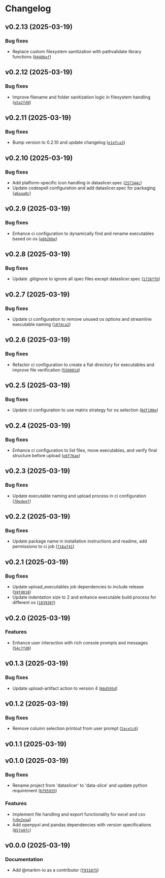 # Changelog

## v0.2.13 (2025-03-19)

### Bug fixes

- Replace custom filesystem sanitization with pathvalidate library functions ([`04486ef`](https://github.com/markm-io/dataslicer/commit/04486ef7eedcb97b4358d138ae01e570a2c80c9c))

## v0.2.12 (2025-03-19)

### Bug fixes

- Improve filename and folder sanitization logic in filesystem handling ([`e5a2fd9`](https://github.com/markm-io/dataslicer/commit/e5a2fd922a2441a54bfe500abcf5c2b947dc9d55))

## v0.2.11 (2025-03-19)

### Bug fixes

- Bump version to 0.2.10 and update changelog ([`e1efca3`](https://github.com/markm-io/dataslicer/commit/e1efca382072fbbea0a2908ec1b9b5c3ecba4b4b))

## v0.2.10 (2025-03-19)

### Bug fixes

- Add platform-specific icon handling in dataslicer.spec ([`257344c`](https://github.com/markm-io/dataslicer/commit/257344c5f51e6c6e3ae997b39c3cc173258baa9c))
- Update codespell configuration and add dataslicer.spec for packaging ([`a6aaa8c`](https://github.com/markm-io/dataslicer/commit/a6aaa8cf3b032b8081671d9136f0f2bf67c984ac))

## v0.2.9 (2025-03-19)

### Bug fixes

- Enhance ci configuration to dynamically find and rename executables based on os ([`e6b26be`](https://github.com/markm-io/dataslicer/commit/e6b26be7af51f48fb7a19d5be13bb5d3f4a5b60f))

## v0.2.8 (2025-03-19)

### Bug fixes

- Update .gitignore to ignore all spec files except dataslicer.spec ([`1726ffb`](https://github.com/markm-io/dataslicer/commit/1726ffbcc80e6f6837acbf85741b7db6f6cbd02b))

## v0.2.7 (2025-03-19)

### Bug fixes

- Update ci configuration to remove unused os options and streamline executable naming ([`187dca2`](https://github.com/markm-io/dataslicer/commit/187dca2a35a728612bb6ecc99f0cb2687fc7a72d))

## v0.2.6 (2025-03-19)

### Bug fixes

- Refactor ci configuration to create a flat directory for executables and improve file verification ([`556001d`](https://github.com/markm-io/dataslicer/commit/556001d8042606d760524805dd1bd2bef47cf843))

## v0.2.5 (2025-03-19)

### Bug fixes

- Update ci configuration to use matrix strategy for os selection ([`0df190e`](https://github.com/markm-io/dataslicer/commit/0df190e030e7ad10042e9c740b027cd15bcc60f0))

## v0.2.4 (2025-03-19)

### Bug fixes

- Enhance ci configuration to list files, move executables, and verify final structure before upload ([`e8f76ae`](https://github.com/markm-io/dataslicer/commit/e8f76ae17d61e6871a3a87f5a30e1d4f9eaf2b6f))

## v0.2.3 (2025-03-19)

### Bug fixes

- Update executable naming and upload process in ci configuration ([`70edeef`](https://github.com/markm-io/dataslicer/commit/70edeef6034d98f0dea4c82ed4ff06f1e5f2d4fa))

## v0.2.2 (2025-03-19)

### Bug fixes

- Update package name in installation instructions and readme, add permissions to ci job ([`716af41`](https://github.com/markm-io/dataslicer/commit/716af415f148ea90e4c489ca672440bfd8ad5c87))

## v0.2.1 (2025-03-19)

### Bug fixes

- Update upload_executables job dependencies to include release ([`59fd818`](https://github.com/markm-io/dataslicer/commit/59fd8184e7ace6d69bd95503c25fd0765d6b6cd5))
- Update indentation size to 2 and enhance executable build process for different os ([`1839387`](https://github.com/markm-io/dataslicer/commit/18393872272e4f914cab1d909375edae173293ab))

## v0.2.0 (2025-03-19)

### Features

- Enhance user interaction with rich console prompts and messages ([`54c7fd0`](https://github.com/markm-io/dataslicer/commit/54c7fd05c70008e128f3803713eaaa5004eea3c4))

## v0.1.3 (2025-03-19)

### Bug fixes

- Update upload-artifact action to version 4 ([`66d595d`](https://github.com/markm-io/dataslicer/commit/66d595d63da034d8b32adb4134bfd484435db571))

## v0.1.2 (2025-03-19)

### Bug fixes

- Remove column selection printout from user prompt ([`2ace1c6`](https://github.com/markm-io/dataslicer/commit/2ace1c638aa20ad3f534b585725aab72958ef5b4))

## v0.1.1 (2025-03-19)

## v0.1.0 (2025-03-19)

### Bug fixes

- Rename project from 'dataslicer' to 'data-slice' and update python requirement ([`6f95935`](https://github.com/markm-io/dataslicer/commit/6f959358450b835d5e217967377b68ccae9c0f5a))

### Features

- Implement file handling and export functionality for excel and csv ([`c0e2eaa`](https://github.com/markm-io/dataslicer/commit/c0e2eaac6bbaa2b8d99a298444db1b2a44d5581b))
- Add openpyxl and pandas dependencies with version specifications ([`857a97c`](https://github.com/markm-io/dataslicer/commit/857a97c6ea47115a177f7458d02f77df7a6525a5))

## v0.0.0 (2025-03-19)

### Documentation

- Add @markm-io as a contributor ([`f931875`](https://github.com/markm-io/dataslicer/commit/f931875349608e0570134fe3406ec6e31f579b2b))
